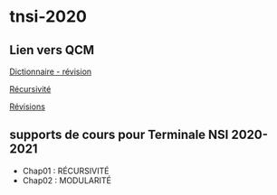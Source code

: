 # tnsi-2020
## Lien vers QCM
[Dictionnaire - révision](https://genumsi.inria.fr/qcm.php?h=0a49e141026bec9f60d056b4515dfbc9)

[Récursivité](https://genumsi.inria.fr/qcm.php?h=cf4244c08fa38c7c0e611edfac246f7b)


[Révisions](https://genumsi.inria.fr/qcm.php?h=9428efc5541a76c91fc75d41151c85a5)



## supports de cours pour Terminale NSI 2020-2021
- Chap01 : RÉCURSIVITÉ
- Chap02 : MODULARITÉ

